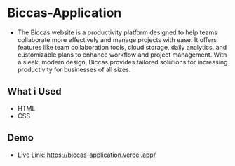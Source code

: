 # Biccas-Application

- The Biccas website is a productivity platform designed to help teams collaborate more effectively and manage projects with ease. It offers features like team collaboration tools, cloud storage, daily analytics, and customizable plans to enhance workflow and project management. With a sleek, modern design, Biccas provides tailored solutions for increasing productivity for businesses of all sizes.

## What i Used

- HTML
- CSS

## Demo

- Live Link: https://biccas-application.vercel.app/
